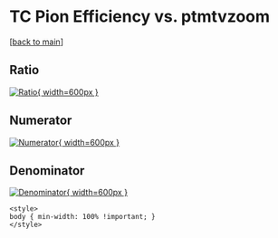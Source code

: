# TC Pion Efficiency vs. ptmtvzoom

[[back to main](./)]



## Ratio

[![Ratio](../mtv/var/TC_211_eff_stack_ptmtvzoom.png){ width=600px }](../mtv/var/TC_211_eff_stack_ptmtvzoom.pdf)

## Numerator

[![Numerator](../mtv/num/TC_211_eff_stack_ptmtvzoom_num.png){ width=600px }](../mtv/num/TC_211_eff_stack_ptmtvzoom_num.pdf)

## Denominator

[![Denominator](../mtv/den/TC_211_eff_stack_ptmtvzoom_den.png){ width=600px }](../mtv/den/TC_211_eff_stack_ptmtvzoom_den.pdf)


``` {=html}
<style>
body { min-width: 100% !important; }
</style>
```
